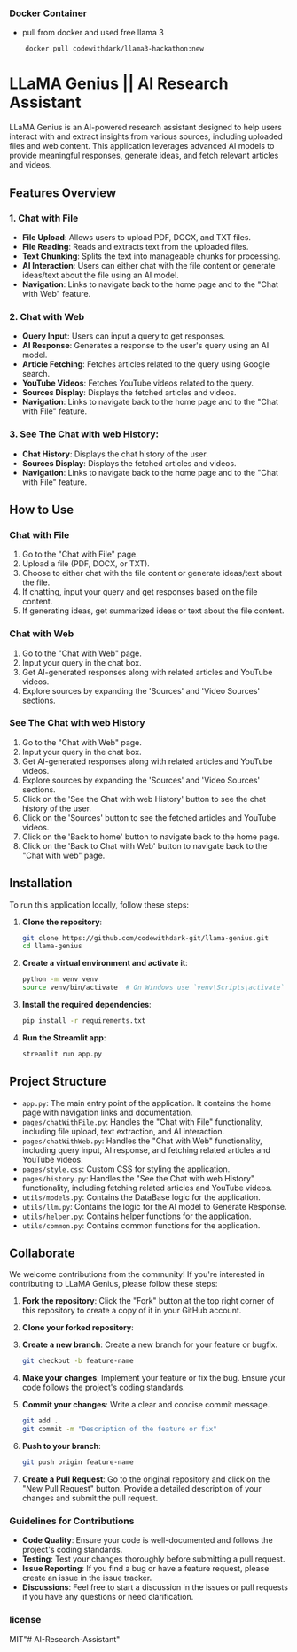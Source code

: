 ### Docker Container
- pull from docker and used free llama 3 
```commandline
    docker pull codewithdark/llama3-hackathon:new
```
# LLaMA Genius || AI Research Assistant

LLaMA Genius is an AI-powered research assistant designed to help users interact with and extract insights from various sources, including uploaded files and web content. This application leverages advanced AI models to provide meaningful responses, generate ideas, and fetch relevant articles and videos.

## Features Overview

### 1. Chat with File
- **File Upload**: Allows users to upload PDF, DOCX, and TXT files.
- **File Reading**: Reads and extracts text from the uploaded files.
- **Text Chunking**: Splits the text into manageable chunks for processing.
- **AI Interaction**: Users can either chat with the file content or generate ideas/text about the file using an AI model.
- **Navigation**: Links to navigate back to the home page and to the "Chat with Web" feature.

### 2. Chat with Web
- **Query Input**: Users can input a query to get responses.
- **AI Response**: Generates a response to the user's query using an AI model.
- **Article Fetching**: Fetches articles related to the query using Google search.
- **YouTube Videos**: Fetches YouTube videos related to the query.
- **Sources Display**: Displays the fetched articles and videos.
- **Navigation**: Links to navigate back to the home page and to the "Chat with File" feature.

### 3. See The Chat with web History:

- **Chat History**: Displays the chat history of the user.
- **Sources Display**: Displays the fetched articles and videos.
- **Navigation**: Links to navigate back to the home page and to the "Chat with File" feature.

## How to Use

### Chat with File
1. Go to the "Chat with File" page.
2. Upload a file (PDF, DOCX, or TXT).
3. Choose to either chat with the file content or generate ideas/text about the file.
4. If chatting, input your query and get responses based on the file content.
5. If generating ideas, get summarized ideas or text about the file content.

### Chat with Web
1. Go to the "Chat with Web" page.
2. Input your query in the chat box.
3. Get AI-generated responses along with related articles and YouTube videos.
4. Explore sources by expanding the 'Sources' and 'Video Sources' sections.


### See The Chat with web History
1. Go to the "Chat with Web" page.
2. Input your query in the chat box.
3. Get AI-generated responses along with related articles and YouTube videos.
4. Explore sources by expanding the 'Sources' and 'Video Sources' sections.
5. Click on the 'See the Chat with web History' button to see the chat history of the user.
6. Click on the 'Sources' button to see the fetched articles and YouTube videos.
7. Click on the 'Back to home' button to navigate back to the home page.
8. Click on the 'Back to Chat with Web' button to navigate back to the "Chat with web" page.


## Installation

To run this application locally, follow these steps:

1. **Clone the repository**:
    ```bash
    git clone https://github.com/codewithdark-git/llama-genius.git
    cd llama-genius
    ```

2. **Create a virtual environment and activate it**:
    ```bash
    python -m venv venv
    source venv/bin/activate  # On Windows use `venv\Scripts\activate`
    ```

3. **Install the required dependencies**:
    ```bash
    pip install -r requirements.txt
    ```

4. **Run the Streamlit app**:
    ```bash
    streamlit run app.py
    ```

## Project Structure

- `app.py`: The main entry point of the application. It contains the home page with navigation links and documentation.
- `pages/chatWithFile.py`: Handles the "Chat with File" functionality, including file upload, text extraction, and AI interaction.
- `pages/chatWithWeb.py`: Handles the "Chat with Web" functionality, including query input, AI response, and fetching related articles and YouTube videos.
- `pages/style.css`: Custom CSS for styling the application.
- `pages/history.py`: Handles the "See the Chat with web History" functionality, including fetching related articles and YouTube videos.
- `utils/models.py`: Contains the DataBase logic for the application.
- `utils/llm.py`: Contains the logic for the AI model to Generate Response.
- `utils/helper.py`: Contains helper functions for the application.
- `utils/common.py`: Contains common functions for the application.



## Collaborate

We welcome contributions from the community! If you're interested in contributing to LLaMA Genius, please follow these steps:

1. **Fork the repository**: Click the "Fork" button at the top right corner of this repository to create a copy of it in your GitHub account.

2. **Clone your forked repository**:
3. **Create a new branch**: Create a new branch for your feature or bugfix.
    ```bash
    git checkout -b feature-name
    ```

4. **Make your changes**: Implement your feature or fix the bug. Ensure your code follows the project's coding standards.

5. **Commit your changes**: Write a clear and concise commit message.
    ```bash
    git add .
    git commit -m "Description of the feature or fix"
    ```

6. **Push to your branch**:
    ```bash
    git push origin feature-name
    ```

7. **Create a Pull Request**: Go to the original repository and click on the "New Pull Request" button. Provide a detailed description of your changes and submit the pull request.

### Guidelines for Contributions

- **Code Quality**: Ensure your code is well-documented and follows the project's coding standards.
- **Testing**: Test your changes thoroughly before submitting a pull request.
- **Issue Reporting**: If you find a bug or have a feature request, please create an issue in the issue tracker.
- **Discussions**: Feel free to start a discussion in the issues or pull requests if you have any questions or need clarification.

### license
MIT"# AI-Research-Assistant" 
